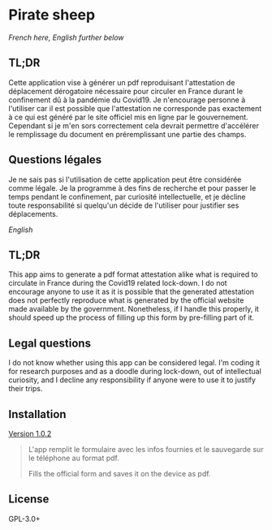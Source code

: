 # Pirate sheep

*French here, English further below*

## TL;DR

Cette application vise à générer un pdf reproduisant l'attestation de déplacement dérogatoire nécessaire pour circuler en France durant le confinement dû à la pandémie du Covid19. Je n'encourage personne à l'utiliser car il est possible que l'attestation ne corresponde pas exactement à ce qui est généré par le site officiel mis en ligne par le gouvernement. Cependant si je m'en sors correctement cela devrait permettre d'accélérer le remplissage du document en préremplissant une partie des champs. 

## Questions légales

Je ne sais pas si l'utilisation de cette application peut être considérée comme légale. Je la programme à des fins de recherche et pour passer le temps pendant le confinement, par curiosité intellectuelle, et je décline toute responsabilité si quelqu'un décide de l'utiliser pour justifier ses déplacements.

*English*

## TL;DR

This app aims to generate a pdf format attestation alike what is required to circulate in France during the Covid19 related lock-down. I do not encourage anyone to use it as it is possible that the generated attestation does not perfectly reproduce what is generated by the official website made available by the government. Nonetheless, if I handle this properly, it should speed up the process of filling up this form by pre-filling part of it.

## Legal questions

I do not know whether using this app can be considered legal. I'm coding it for research purposes and as a doodle during lock-down, out of intellectual curiosity, and I decline any responsibility if anyone were to use it to justify their trips.

## Installation

[Version 1.0.2](https://github.com/guisalmon/pirate_sheep/blob/1.0.2/app/release/app-release.apk)

>L'app remplit le formulaire avec les infos fournies et le sauvegarde sur le téléphone au format pdf. 
>
>Fills the official form and saves it on the device as pdf.

## License

GPL-3.0+